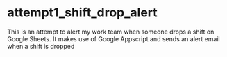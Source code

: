 # attempt1_shift_drop_alert
 This is an attempt to alert my work team when someone drops a shift on Google Sheets. It makes use of Google Appscript  and sends an alert email when a shift is dropped
